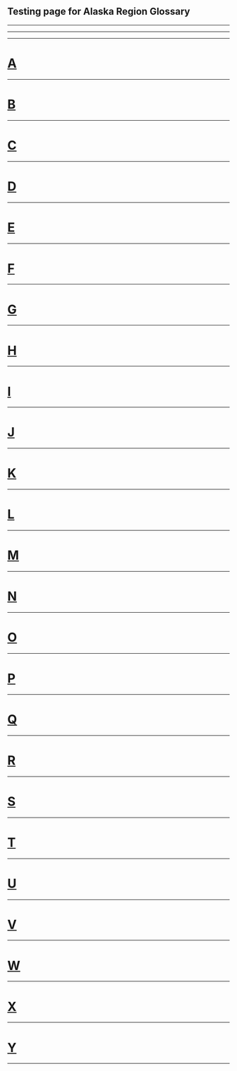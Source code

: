 ## Testing page for Alaska Region Glossary

---
---
---


# [**A**](https://ironrico.github.io/TestGlossary/A) 
---
# [**B**](https://ironrico.github.io/TestGlossary/B)
---
# [**C**](https://ironrico.github.io/TestGlossary/C) 
---
# [**D**](https://ironrico.github.io/TestGlossary/D) 
---
# [**E**](https://ironrico.github.io/TestGlossary/E)
---
# [**F**](https://ironrico.github.io/TestGlossary/F) 
---
# [**G**](https://ironrico.github.io/TestGlossary/G) 
---
# [**H**](https://ironrico.github.io/TestGlossary/H) 
---
# [**I**](https://ironrico.github.io/TestGlossary/I)
---
# [**J**](https://ironrico.github.io/TestGlossary/J) 
---
# [**K**](https://ironrico.github.io/TestGlossary/K) 
---
# [**L**](https://ironrico.github.io/TestGlossary/L) 
---
# [**M**](https://ironrico.github.io/TestGlossary/M) 
---
# [**N**](https://ironrico.github.io/TestGlossary/N) 
---
# [**O**](https://ironrico.github.io/TestGlossary/O) 
---
# [**P**](https://ironrico.github.io/TestGlossary/P)
---
# [**Q**](https://ironrico.github.io/TestGlossary/Q)
---
# [**R**](https://ironrico.github.io/TestGlossary/R) 
---
# [**S**](https://ironrico.github.io/TestGlossary/S) 
---
# [**T**](https://ironrico.github.io/TestGlossary/T) 
---
# [**U**](https://ironrico.github.io/TestGlossary/U)
---
# [**V**](https://ironrico.github.io/TestGlossary/V) 
---
# [**W**](https://ironrico.github.io/TestGlossary/W) 
---
# [**X**](https://ironrico.github.io/TestGlossary/X) 
---
# [**Y**](https://ironrico.github.io/TestGlossary/Y) 
---




